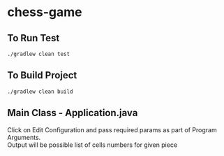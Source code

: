# chess-game
## To Run Test
``./gradlew clean test``

## To Build Project
``./gradlew clean build``

## Main Class - Application.java
Click on Edit Configuration and pass required params as part of Program Arguments.\
Output will be possible list of cells numbers for given piece

